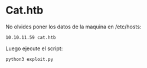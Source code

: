 # Cat.htb 

No olvides poner los datos de la maquina en /etc/hosts:
```
10.10.11.59 cat.htb
```

Luego ejecute el script:
```
python3 exploit.py
```
